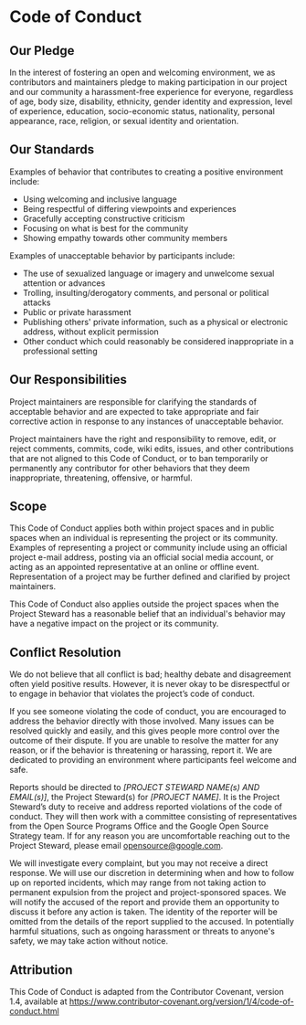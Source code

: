 # Code of Conduct

## Our Pledge

In the interest of fostering an open and welcoming environment, we as contributors and maintainers pledge to making
participation in our project and our community a harassment-free experience for everyone, regardless of age, body size,
disability, ethnicity, gender identity and expression, level of experience, education, socio-economic status,
nationality, personal appearance, race, religion, or sexual identity and orientation.

## Our Standards

Examples of behavior that contributes to creating a positive environment include:

* Using welcoming and inclusive language
* Being respectful of differing viewpoints and experiences
* Gracefully accepting constructive criticism
* Focusing on what is best for the community
* Showing empathy towards other community members

Examples of unacceptable behavior by participants include:

* The use of sexualized language or imagery and unwelcome sexual attention or advances
* Trolling, insulting/derogatory comments, and personal or political attacks
* Public or private harassment
* Publishing others' private information, such as a physical or electronic address, without explicit permission
* Other conduct which could reasonably be considered inappropriate in a professional setting

## Our Responsibilities

Project maintainers are responsible for clarifying the standards of acceptable behavior and are expected to take
appropriate and fair corrective action in response to any instances of unacceptable behavior.

Project maintainers have the right and responsibility to remove, edit, or reject comments, commits, code, wiki edits,
issues, and other contributions that are not aligned to this Code of Conduct, or to ban temporarily or permanently any
contributor for other behaviors that they deem inappropriate, threatening, offensive, or harmful.

## Scope

This Code of Conduct applies both within project spaces and in public spaces when an individual is representing the
project or its community. Examples of representing a project or community include using an official project e-mail
address, posting via an official social media account, or acting as an appointed representative at an online or offline
event. Representation of a project may be further defined and clarified by project maintainers.

This Code of Conduct also applies outside the project spaces when the Project Steward has a reasonable belief that an
individual's behavior may have a negative impact on the project or its community.

## Conflict Resolution

We do not believe that all conflict is bad; healthy debate and disagreement often yield positive results. However, it is
never okay to be disrespectful or to engage in behavior that violates the project’s code of conduct.

If you see someone violating the code of conduct, you are encouraged to address the behavior directly with those
involved. Many issues can be resolved quickly and easily, and this gives people more control over the outcome of their
dispute. If you are unable to resolve the matter for any reason, or if the behavior is threatening or harassing, report
it. We are dedicated to providing an environment where participants feel welcome and safe.

Reports should be directed to *[PROJECT STEWARD NAME(s) AND EMAIL(s)]*, the Project Steward(s) for *[PROJECT NAME]*. It
is the Project Steward’s duty to receive and address reported violations of the code of conduct. They will then work
with a committee consisting of representatives from the Open Source Programs Office and the Google Open Source Strategy
team. If for any reason you are uncomfortable reaching out to the Project Steward, please email opensource@google.com.

We will investigate every complaint, but you may not receive a direct response. We will use our discretion in
determining when and how to follow up on reported incidents, which may range from not taking action to permanent
expulsion from the project and project-sponsored spaces. We will notify the accused of the report and provide them an
opportunity to discuss it before any action is taken. The identity of the reporter will be omitted from the details of
the report supplied to the accused. In potentially harmful situations, such as ongoing harassment or threats to anyone's
safety, we may take action without notice.

## Attribution

This Code of Conduct is adapted from the Contributor Covenant, version 1.4, available at
https://www.contributor-covenant.org/version/1/4/code-of-conduct.html
